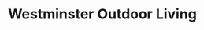 ---
title: "Westminster Outdoor Living"
url: /east-grinstead/westminster-outdoor-living/
shop: Möbel
---